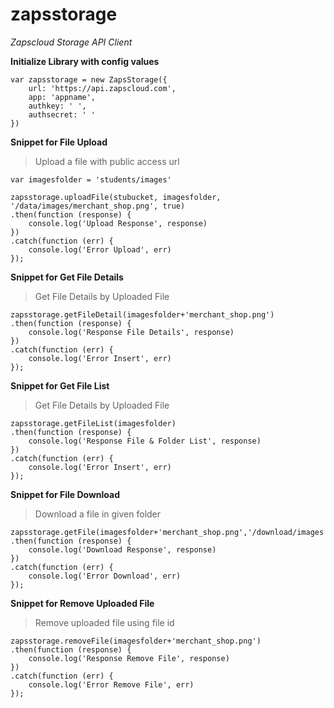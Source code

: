 # zapsstorage
_Zapscloud Storage API Client_

**Initialize Library with config values**
    
    var zapsstorage = new ZapsStorage({
        url: 'https://api.zapscloud.com',
        app: 'appname',
        authkey: ' ',
        authsecret: ' '
    })

**Snippet for File Upload**

> Upload a file with public access url

    var imagesfolder = 'students/images'

    zapsstorage.uploadFile(stubucket, imagesfolder, '/data/images/merchant_shop.png', true)
    .then(function (response) {
        console.log('Upload Response', response)
    })
    .catch(function (err) {
        console.log('Error Upload', err)
    });


**Snippet for Get File Details**

> Get File Details by Uploaded File 

    zapsstorage.getFileDetail(imagesfolder+'merchant_shop.png')
    .then(function (response) {
        console.log('Response File Details', response)
    })
    .catch(function (err) {
        console.log('Error Insert', err)
    });


**Snippet for Get File List**

> Get File Details by Uploaded File 

    zapsstorage.getFileList(imagesfolder)
    .then(function (response) {
        console.log('Response File & Folder List', response)
    })
    .catch(function (err) {
        console.log('Error Insert', err)
    });

**Snippet for File Download**

> Download a file in given folder

    zapsstorage.getFile(imagesfolder+'merchant_shop.png','/download/images')
    .then(function (response) {
        console.log('Download Response', response)
    })
    .catch(function (err) {
        console.log('Error Download', err)
    });

**Snippet for Remove Uploaded File**

> Remove uploaded file using file id

    zapsstorage.removeFile(imagesfolder+'merchant_shop.png')
    .then(function (response) {
        console.log('Response Remove File', response)
    })
    .catch(function (err) {
        console.log('Error Remove File', err)
    });

